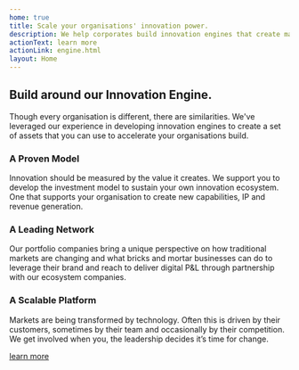 ```yaml
---
home: true
title: Scale your organisations' innovation power.
description: We help corporates build innovation engines that create market-scale opportunities and drive digital P&L.
actionText: learn more
actionLink: engine.html
layout: Home
---
```

<section class="font-sans-serif text-smooth bg-white antialiased leading-normal mx-auto p-4 bg-repeat bg-full" style="background-image: url('/blueprints.svg');">
<div class="bg-repeat bg-full" style="background-image: url('/dot.svg');">
<h1 class="font-serif font-semibold text-4xl py-6 leading-tight text-center">Build around our Innovation
Engine.</h1>
<p class="text-lg text-center max-w-lg mx-auto pb-6">Though every organisation is different, there are
similarities. We've leveraged our experience in developing innovation engines to create a set of assets
that you can use to accelerate your organisations build.</p>
<div class="md:flex md:flex-wrap">
<div class="block bg-white md:flex-1 md:mx-4 py-2 px-4 my-4 mb-8 shadow-green border-2 border-green">
<h3 class="font-serif font-semibold text-2xl py-4 leading-tight">A Proven Model</h3>
<p class="pb-2">Innovation should be measured by the value it creates. We support you to develop the
investment
model to sustain your own innovation ecosystem. One that supports your organisation to create new
capabilities, IP and revenue generation.</p>
</div>
<div class="block bg-white md:flex-1 md:mx-4 py-2 px-4 my-4 mb-8 shadow-green border-2 border-green">
<h3 class="font-serif font-semibold text-2xl py-4 leading-tight">A Leading Network</h3>
<p class="pb-2">Our portfolio companies bring a unique perspective on how traditional markets are
changing and what
bricks and mortar businesses can do to leverage their brand and reach to deliver digital P&L
through partnership with our ecosystem companies.</p>
</div>
<div class="block bg-white md:flex-1 md:mx-4 py-2 px-4 my-4 mb-8 shadow-green border-2 border-green">
<h3 class="font-serif font-semibold text-2xl py-4 leading-tight">A Scalable Platform</h3>
<p class="pb-2">Markets are being transformed by technology. Often this is driven by their customers,
sometimes by
their team and occasionally by their competition. We get involved when you, the leadership decides
it’s time for change.</p>
</div>
</div>
<p class="text-center">
<a href="/engine.html" class="mx-auto no-underline font-serif font-semibold text-xl text-blue block bg-white w-64 py-2 px-4 my-4 mb-8 text-center shadow-green border-2 border-green hover:bg-green hover:shadow-white hover:text-white">learn
more</a>
</p>
</div>
</section>